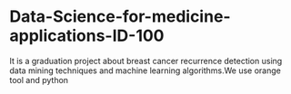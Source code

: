 # Data-Science-for-medicine-applications-ID-100
It is a graduation project about breast cancer recurrence  detection using data mining techniques and machine learning algorithms.We use orange tool and python
